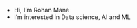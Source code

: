 - Hi, I’m Rohan Mane
- I’m interested in Data science, AI and ML

<!---
rohanm8/rohanm8 is a ✨ special ✨ repository because its `README.md` (this file) appears on your GitHub profile.
You can click the Preview link to take a look at your changes.
--->
